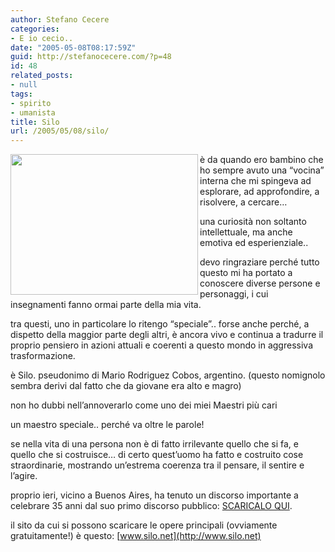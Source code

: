 ```yaml
---
author: Stefano Cecere
categories:
- E io cecio..
date: "2005-05-08T08:17:59Z"
guid: http://stefanocecere.com/?p=48
id: 48
related_posts:
- null
tags:
- spirito
- umanista
title: Silo
url: /2005/05/08/silo/
---
```


<img src="http://www.silo.net/LaReja20050507/DSC00115.jpg" width="300" height="225" align="left" />
  
&#xe8; da quando ero bambino che ho sempre avuto una &#8220;vocina&#8221; interna che mi spingeva ad esplorare, ad approfondire, a risolvere, a cercare&#8230;
  
una curiosit&#xe0; non soltanto intellettuale, ma anche emotiva ed esperienziale..

devo ringraziare perch&#xe9; tutto questo mi ha portato a conoscere diverse persone e personaggi, i cui insegnamenti fanno ormai parte della mia vita.

tra questi, uno in particolare lo ritengo &#8220;speciale&#8221;.. forse anche perch&#xe9;, a dispetto della maggior parte degli altri, &#xe8; ancora vivo e continua a tradurre il proprio pensiero in azioni attuali e coerenti a questo mondo in aggressiva trasformazione.

&#xe8; Silo. pseudonimo di Mario Rodriguez Cobos, argentino. (questo nomignolo sembra derivi dal fatto che da giovane era alto e magro)
  
non ho dubbi nell&#8217;annoverarlo come uno dei miei Maestri pi&#xf9; cari

un maestro speciale.. perch&#xe9; va oltre le parole!
  
se nella vita di una persona non &#xe8; di fatto irrilevante quello che si fa, e quello che si costruisce&#8230; di certo quest&#8217;uomo ha fatto e costruito cose straordinarie, mostrando un&#8217;estrema coerenza tra il pensare, il sentire e l&#8217;agire.

proprio ieri, vicino a Buenos Aires, ha tenuto un discorso importante a celebrare 35 anni dal suo primo discorso pubblico: [SCARICALO QUI](http://www.silo.net/LaReja20050507/Inaugurazione-2.rtf).

il sito da cui si possono scaricare le opere principali (ovviamente gratuitamente!) &#xe8; questo: [www.silo.net](http://www.silo.net)